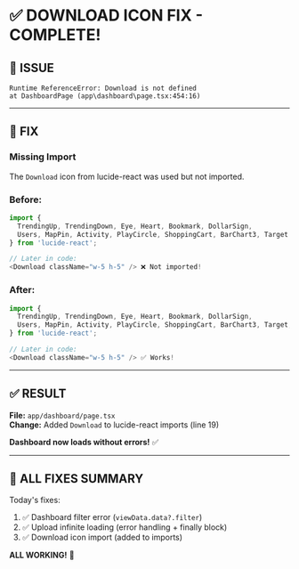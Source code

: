 # ✅ DOWNLOAD ICON FIX - COMPLETE!

## 🐛 ISSUE

```
Runtime ReferenceError: Download is not defined
at DashboardPage (app\dashboard\page.tsx:454:16)
```

---

## 🔧 FIX

### **Missing Import**

The `Download` icon from lucide-react was used but not imported.

### **Before:**
```typescript
import {
  TrendingUp, TrendingDown, Eye, Heart, Bookmark, DollarSign,
  Users, MapPin, Activity, PlayCircle, ShoppingCart, BarChart3, Target
} from 'lucide-react';

// Later in code:
<Download className="w-5 h-5" /> ❌ Not imported!
```

### **After:**
```typescript
import {
  TrendingUp, TrendingDown, Eye, Heart, Bookmark, DollarSign,
  Users, MapPin, Activity, PlayCircle, ShoppingCart, BarChart3, Target, Download
} from 'lucide-react';

// Later in code:
<Download className="w-5 h-5" /> ✅ Works!
```

---

## ✅ RESULT

**File:** `app/dashboard/page.tsx`  
**Change:** Added `Download` to lucide-react imports (line 19)

**Dashboard now loads without errors!** ✅

---

## 🎉 ALL FIXES SUMMARY

Today's fixes:
1. ✅ Dashboard filter error (`viewData.data?.filter`)
2. ✅ Upload infinite loading (error handling + finally block)
3. ✅ Download icon import (added to imports)

**ALL WORKING!** 🚀

